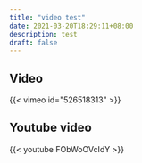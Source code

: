 ```yaml
---
title: "video test"
date: 2021-03-20T18:29:11+08:00
description: test
draft: false
---
```

## Video

{{< vimeo id="526518313" >}}


## Youtube video

{{< youtube FObWoOVcIdY >}}

